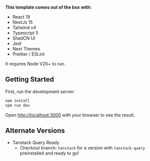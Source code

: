**This template comes out of the box with:**

- React 19
- NextJs 15
- Tailwind v4
- Typescript 5
- ShadCN UI
- Jest
- Next Themes
- Prettier / ESLint

It requires Node V20+ to run.

## Getting Started

First, run the development server:

```bash
npm install
npm run dev
```

Open [http://localhost:3000](http://localhost:3000) with your browser to see the result.

## Alternate Versions

- Tanstack Query Ready
    - Checkout branch: `tanstack` for a version with `tanstack-query` preinstalled and ready to go! 
